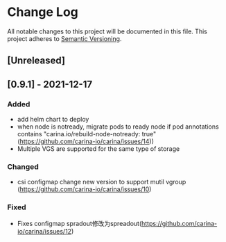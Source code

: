 # Change Log

All notable changes to this project will be documented in this file.
This project adheres to [Semantic Versioning](https://www.opencarina.io).

## [Unreleased]

## [0.9.1] - 2021-12-17

### Added

- add helm chart to deploy
- when node is notready, migrate pods to ready node if pod annotations contains "carina.io/rebuild-node-notready: true" (<https://github.com/carina-io/carina/issues/14>))
- Multiple VGS are supported for the same type of storage

### Changed

- csi configmap  change new version to support mutil vgroup (<https://github.com/carina-io/carina/issues/10>)

### Fixed

- Fixes configmap  spradout修改为spreadout(<https://github.com/carina-io/carina/issues/12>)

